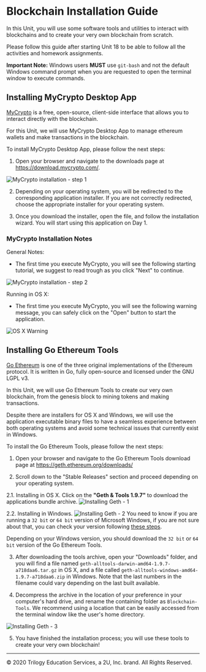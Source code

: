 # Blockchain Installation Guide

In this Unit, you will use some software tools and utilities to interact with blockchains and to create your very own blockchain from scratch.

Please follow this guide after starting Unit 18 to be able to follow all the activities and homework assignments.

**Important Note:** Windows users **MUST** use `git-bash` and not the default Windows command prompt when you are requested to open the terminal window to execute commands.

## Installing MyCrypto Desktop App

[MyCrypto](https://www.mycrypto.com/) is a free, open-source, client-side interface that allows you to interact directly with the blockchain.

For this Unit, we will use MyCrypto Desktop App to manage ethereum wallets and make transactions in the blockchain.

To install MyCrypto Desktop App, please follow the next steps:

1. Open your browser and navigate to the downloads page at https://download.mycrypto.com/.

 ![MyCrypto installation - step 1](../Images/mycrypto-1.png)

2. Depending on your operating system, you will be redirected to the corresponding application installer. If you are not correctly redirected, choose the appropriate installer for your operating system.

3. Once you download the installer, open the file, and follow the installation wizard. You will start using this application on Day 1.

### MyCrypto Installation Notes

General Notes:

* The first time you execute MyCrypto, you will see the following starting tutorial, we suggest to read trough as you click "Next" to continue.

 ![MyCrypto installation - step 2](../Images/mycrypto-2.gif)

Running in OS X:

* The first time you execute MyCrypto, you will see the following warning message, you can safely click on the "Open" button to start the application.

 ![OS X Warning](../Images/mycrypto-mac-wanrning.png)

## Installing Go Ethereum Tools

[Go Ethereum](https://geth.ethereum.org/) is one of the three original implementations of the Ethereum protocol. It is written in Go, fully open-source and licensed under the GNU LGPL v3.

In this Unit, we will use Go Ethereum Tools to create our very own blockchain, from the genesis block to mining tokens and making transactions.

Despite there are installers for OS X and Windows, we will use the application executable binary files to have a seamless experience between both operating systems and avoid some technical issues that currently exist in Windows.

To install the Go Ethereum Tools, please follow the next steps:

1. Open your browser and navigate to the Go Ethereum Tools download page at https://geth.ethereum.org/downloads/

2. Scroll down to the "Stable Releases" section and proceed depending on your operating system.

 2.1. Installing in OS X.
 Click on the **"Geth & Tools 1.9.7"** to download the applications bundle archive.
 ![Installing Geth - 1](../Images/geth-1.gif)

 2.2. Installing in Windows.
 ![Installing Geth - 2](../Images/geth-2.gif)
 You need to know if you are running a `32 bit` or `64 bit` version of Microsoft Windows, if you are not sure about that, you can check your version following [these steps](https://support.microsoft.com/en-us/help/13443/windows-which-version-am-i-running).

 Depending on your Windows version, you should download the `32 bit` or `64 bit` version of the Go Ethereum Tools.

3. After downloading the tools archive, open your "Downloads" folder, and you will find a file named `geth-alltools-darwin-amd64-1.9.7-a718daa6.tar.gz` in OS X, and a file called `geth-alltools-windows-amd64-1.9.7-a718daa6.zip` in Windows. Note that the last numbers in the filename could vary depending on the last built available.

4. Decompress the archive in the location of your preference in your computer's hard drive, and rename the containing folder as `Blockchain-Tools`. We recommend using a location that can be easily accessed from the terminal window like the user's home directory.

 ![Installing Geth - 3](../Images/geth-3.png)

5. You have finished the installation process; you will use these tools to create your very own blockchain!

---
© 2020 Trilogy Education Services, a 2U, Inc. brand. All Rights Reserved.
